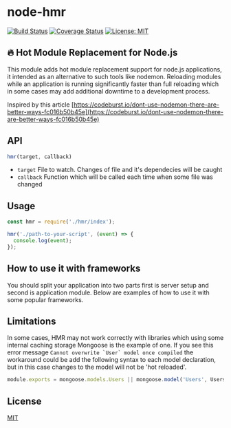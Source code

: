 # node-hmr

[![Build Status](https://travis-ci.org/nicebro/node-hmr.svg?branch=master)](https://travis-ci.org/nicebro/node-hmr)
[![Coverage Status](https://coveralls.io/repos/github/nicebro/node-hmr/badge.svg?branch=master)](https://coveralls.io/github/nicebro/node-hmr?branch=master)
[![License: MIT](https://img.shields.io/badge/License-MIT-blue.svg)](https://opensource.org/licenses/MIT)

## 🔥 Hot Module Replacement for Node.js
This module adds hot module replacement support for node.js applications, it intended as an alternative to such tools like nodemon. Reloading modules while an application is running significantly faster than full reloading which in some cases may add additional downtime to a development process.

Inspired by this article [https://codeburst.io/dont-use-nodemon-there-are-better-ways-fc016b50b45e](https://codeburst.io/dont-use-nodemon-there-are-better-ways-fc016b50b45e)


## API
```js
hmr(target, callback)
```

* `target` File to watch. Changes of file and it's dependecies will be caught
* `callback` Function which will be called each time when some file was changed

## Usage
```js
const hmr = require('./hmr/index');

hmr('./path-to-your-script', (event) => {
  console.log(event);
});

```
## How to use it with frameworks
You should split your application into two parts first is server setup and second is application module.
Below are examples of how to use it with some popular frameworks.

## Limitations
In some cases, HMR may not work correctly with libraries which using some internal caching storage
Mongoose is the example of one. If you see this error message ```Cannot overwrite `User` model once compiled``` the workaround could be add the following syntax to each model declaration, but in this case changes to the model will not be 'hot reloaded'.
```js
module.exports = mongoose.models.Users || mongoose.model('Users', UsersSchema);
```

## License
[MIT](LICENSE)
